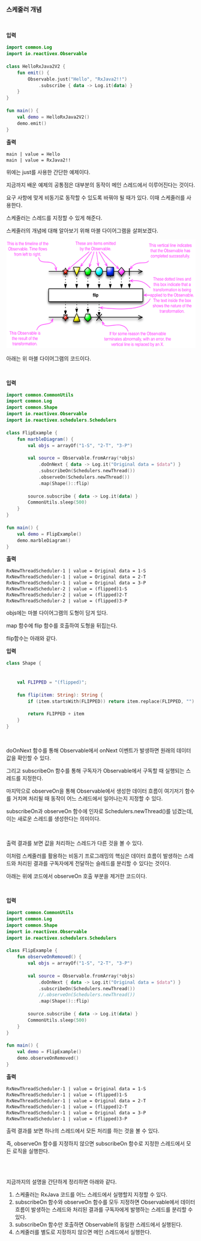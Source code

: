 ### 스케줄러 개념

</br>

**입력**

```kotlin
import common.Log
import io.reactivex.Observable

class HelloRxJava2V2 {
    fun emit() {
        Observable.just("Hello", "RxJava2!!")
            .subscribe { data -> Log.it(data) }
    }
}

fun main() {
    val demo = HelloRxJava2V2()
    demo.emit()
}
```

**출력**

```
main | value = Hello
main | value = RxJava2!!
```



위에는 just를 사용한 간단한 예제이다.

지금까지 배운 예제의 공통점은 대부분의 동작이 메인 스레드에서 이루어진다는 것이다.

요구 사항에 맞게 비동기로 동작할 수 있도록 바꿔야 될 때가 있다. 이때 스케줄러를 사용한다.</br>



스케줄러는 스레드를 지정할 수 있게 해준다.</br>



스케줄러의 개념에 대해 알아보기 위해 마블 다이어그램을 살펴보겠다.

<img src="https://github.com/Im-Tae/RxJava2_Study/blob/master/image/flipMarbleDiagram.png?raw=true" width = "550" height = "290"  /> </br>



아래는 위 마블 다이어그램의 코드이다.

</br>



**입력**

```kotlin
import common.CommonUtils
import common.Log
import common.Shape
import io.reactivex.Observable
import io.reactivex.schedulers.Schedulers

class FlipExample {
    fun marbleDiagram() {
        val objs = arrayOf("1-S", "2-T", "3-P")

        val source = Observable.fromArray(*objs)
            .doOnNext { data -> Log.it("Original data = $data") }
            .subscribeOn(Schedulers.newThread())
            .observeOn(Schedulers.newThread())
            .map(Shape()::flip)

        source.subscribe { data -> Log.it(data) }
        CommonUtils.sleep(500)
    }
}

fun main() {
    val demo = FlipExample()
    demo.marbleDiagram()
}
```

**출력**

```
RxNewThreadScheduler-1 | value = Original data = 1-S
RxNewThreadScheduler-1 | value = Original data = 2-T
RxNewThreadScheduler-1 | value = Original data = 3-P
RxNewThreadScheduler-2 | value = (flipped)1-S
RxNewThreadScheduler-2 | value = (flipped)2-T
RxNewThreadScheduler-2 | value = (flipped)3-P
```



objs에는 마블 다이어그램의 도형이 담겨 있다.

map 함수에 flip 함수를 호출하여 도형을 뒤집는다.

flip함수는 아래와 같다. </br>



**입력**

```kotlin
class Shape {

    
    val FLIPPED = "(flipped)";

    fun flip(item: String): String {
        if (item.startsWith(FLIPPED)) return item.replace(FLIPPED, "")

        return FLIPPED + item
    }
}
```

</br>



doOnNext 함수를 통해 Observable에서 onNext 이벤트가 발생하면 원래의 데이터 값을 확인할 수 있다.

그리고 subscribeOn 함수를 통해 구독자가 Observable에서 구독할 때 실행되는 스레드를 지정한다.

마지막으로 observeOn을 통해 Observable에서 생성한 데이터 흐름이 여기저기 함수를 거치며 처리될 때 동작이 어느 스레드에서 일어나는지 지정할 수 있다.</br>



subscribeOn과 observeOn 함수에 인자로 Schedulers.newThread()를 넘겼는데, 이는 새로운 스레드를 생성한다는 의미이다.

</br>



출력 결과를 보면 값을 처리하는 스레드가 다른 것을 볼 수 있다.

이처럼 스케줄러를 활용하는 비동기 프로그래밍의 핵심은 데이터 흐름이 발생하는 스레드와 처리된 결과를 구독자에게 전달하는 슬레드를 분리할 수 있다는 것이다.</br>



아래는 위에 코드에서 observeOn 호출 부분을 제거한 코드이다.

</br>



**입력**

```kotlin
import common.CommonUtils
import common.Log
import common.Shape
import io.reactivex.Observable
import io.reactivex.schedulers.Schedulers

class FlipExample {
    fun observeOnRemoved() {
        val objs = arrayOf("1-S", "2-T", "3-P")

        val source = Observable.fromArray(*objs)
            .doOnNext { data -> Log.it("Original data = $data") }
            .subscribeOn(Schedulers.newThread())
            //.observeOn(Schedulers.newThread())
            .map(Shape()::flip)

        source.subscribe { data -> Log.it(data) }
        CommonUtils.sleep(500)
    }
}

fun main() {
    val demo = FlipExample()
    demo.observeOnRemoved()
}
```

**출력**

```
RxNewThreadScheduler-1 | value = Original data = 1-S
RxNewThreadScheduler-1 | value = (flipped)1-S
RxNewThreadScheduler-1 | value = Original data = 2-T
RxNewThreadScheduler-1 | value = (flipped)2-T
RxNewThreadScheduler-1 | value = Original data = 3-P
RxNewThreadScheduler-1 | value = (flipped)3-P
```



출력 결과를 보면 하나의 스레드에서 모든 처리를 하는 것을 볼 수 있다.

즉, observeOn 함수를 지정하지 않으면 subscribeOn 함수로 지정한 스레드에서 모든 로직을 실행한다.

</br></br>



지금까지의 설명을 간단하게 정리하면 아래와 같다.



1. 스케줄러는 RxJava 코드를 어느 스레드에서 실행할지 지정할 수 있다.
2. subscribeOn 함수와 observeOn 함수를 모두 지정하면 Observable에서 데이터 흐름이 발생하는 스레드와 처리된 결과를 구독자에게 발행하는 스레드를 분리할 수 있다.
3. subscribeOn 함수만 호출하면 Observable의 동일한 스레드에서 실행된다.
4. 스케줄러를 별도로 지정하지 않으면 메인 스레드에서 실행한다.